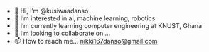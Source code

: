 - 👋 Hi, I’m @kusiwaadanso
- 👀 I’m interested in ai, machine learning, robotics
- 🌱 I’m currently learning computer engineering at KNUST, Ghana
- 💞️ I’m looking to collaborate on ...
- 📫 How to reach me... nikki167danso@gmail.com

<!---
kusiwaadanso/kusiwaadanso is a ✨ special ✨ repository because its `README.md` (this file) appears on your GitHub profile.
You can click the Preview link to take a look at your changes.
--->
